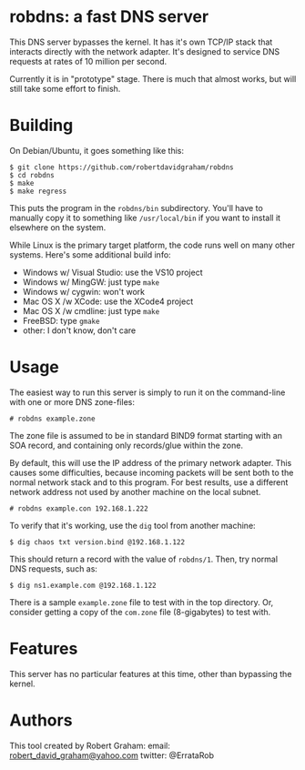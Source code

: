 # robdns: a fast DNS server

This DNS server bypasses the kernel. It has it's own TCP/IP stack
that interacts directly with the network adapter. It's designed
to service DNS requests at rates of 10 million per second.

Currently it is in "prototype" stage. There is much that almost works,
but will still take some effort to finish.

# Building

On Debian/Ubuntu, it goes something like this:

	$ git clone https://github.com/robertdavidgraham/robdns
	$ cd robdns
	$ make
	$ make regress

This puts the program in the `robdns/bin` subdirectory. You'll have to
manually copy it to something like `/usr/local/bin` if you want to
install it elsewhere on the system.

While Linux is the primary target platform, the code runs well on many other
systems. Here's some additional build info:
* Windows w/ Visual Studio: use the VS10 project
* Windows w/ MingGW: just type `make`
* Windows w/ cygwin: won't work
* Mac OS X /w XCode: use the XCode4 project
* Mac OS X /w cmdline: just type `make`
* FreeBSD: type `gmake`
* other: I don't know, don't care


# Usage

The easiest way to run this server is simply to run it on the command-line
with one or more DNS zone-files:

	# robdns example.zone

The zone file is assumed to be in standard BIND9 format starting with an
SOA record, and containing only records/glue within the zone.

By default, this will use the IP address of the primary network adapter.
This causes some difficulties, because incoming packets will be sent both
to the normal network stack and to this program. For best results, use
a different network address not used by another machine on the local subnet.

	# robdns example.con 192.168.1.222

To verify that it's working, use the `dig` tool from another machine:

	$ dig chaos txt version.bind @192.168.1.122

This should return a record with the value of `robdns/1`. Then, try normal
DNS requests, such as:

	$ dig ns1.example.com @192.168.1.122

There is a sample `example.zone` file to test with in the top directory. Or,
consider getting a copy of the `com.zone` file (8-gigabytes) to test with.

# Features

This server has no particular features at this time, other than bypassing
the kernel.

# Authors

This tool created by Robert Graham:
email: robert_david_graham@yahoo.com
twitter: @ErrataRob






